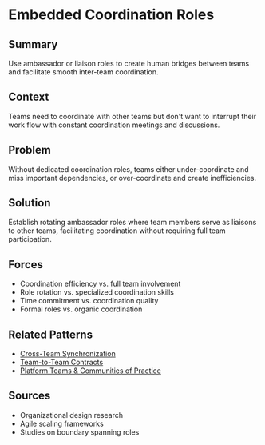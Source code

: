 # Embedded Coordination Roles

## Summary
Use ambassador or liaison roles to create human bridges between teams and facilitate smooth inter-team coordination.

## Context
Teams need to coordinate with other teams but don't want to interrupt their work flow with constant coordination meetings and discussions.

## Problem
Without dedicated coordination roles, teams either under-coordinate and miss important dependencies, or over-coordinate and create inefficiencies.

## Solution
Establish rotating ambassador roles where team members serve as liaisons to other teams, facilitating coordination without requiring full team participation.

## Forces
- Coordination efficiency vs. full team involvement
- Role rotation vs. specialized coordination skills
- Time commitment vs. coordination quality
- Formal roles vs. organic coordination

## Related Patterns
- [Cross-Team Synchronization](cross-team-synchronization.md)
- [Team-to-Team Contracts](team-to-team-contracts.md)
- [Platform Teams & Communities of Practice](platform-teams-communities.md)

## Sources
- Organizational design research
- Agile scaling frameworks
- Studies on boundary spanning roles